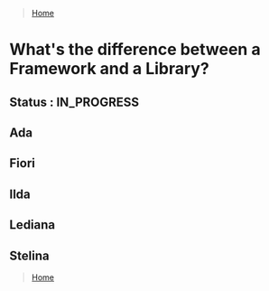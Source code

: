 >[Home](Home.md)

# What's the difference between a Framework and a Library?

## Status : IN_PROGRESS 

## Ada
## Fiori
## Ilda
## Lediana
## Stelina



>[Home](HOME.md)
